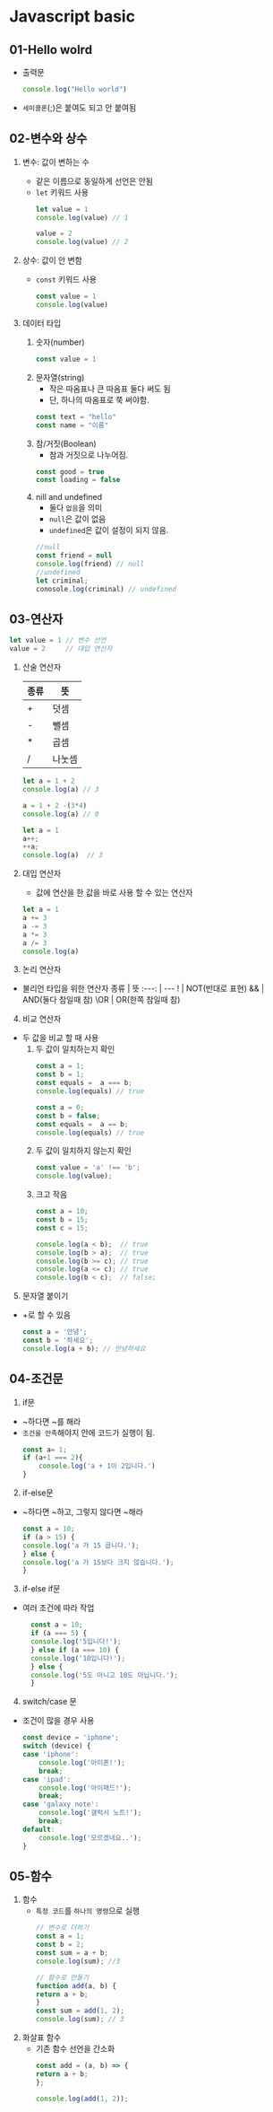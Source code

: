# Javascript basic

## 01-Hello wolrd
- 출력문
    ```javascript
    console.log("Hello world")
    ```
- `세미콜론`(;)은 붙여도 되고 안 붙여됨

## 02-변수와 상수
1. 변수: 값이 변하는 수 
   - 같은 이름으로 동일하게 선언은 안됨
   - `let` 키워드 사용 
       ```javascript
       let value = 1
       console.log(value) // 1
       
       value = 2 
       console.log(value) // 2
       ```

2. 상수: 값이 안 변함
   - `const` 키워드 사용 
       ```javascript
       const value = 1
       console.log(value)
       ```
3. 데이터 타입
    1. 숫자(number)
        ```javascript
        const value = 1
        ``` 
    2. 문자열(string)
        - 작은 따옴표나 큰 따옴표 둘다 써도 됨
        - 단, 하나의 따옴표로 쭉 써야함.
        ```javascript
        const text = "hello"
        const name = "이름"
        ```
    3. 참/거짓(Boolean)
        - 참과 거짓으로 나누어짐.
        ```javascript
        const good = true
        const loading = false
        ```
    4. nill and undefined
        - 둘다 `없음`을 의미
        - `null`은 값이 없음
        - `undefined`은 값이 설정이 되지 않음.
        ```javascript
        //null 
        const friend = null 
        console.log(friend) // null
        //undefined
        let criminal; 
        conosole.log(criminal) // undefined
        ```

## 03-연산자
```javascript
let value = 1 // 변수 선언
value = 2     // 대입 연산자
```

1. 산술 연산자 

    종류 | 뜻 
    --- | ---
    \+ | 덧셈
    \- | 뺄셈
    \* | 곱셈
    \/ | 나눗셈

    ```javascript
    let a = 1 + 2  
    console.log(a) // 3

    a = 1 + 2 -(3*4) 
    console.log(a) // 0 

    let a = 1
    a++; 
    ++a;
    console.log(a)  // 3
    ```
2. 대입 연산자 
   - 값에 연산을 한 값을 바로 사용 할 수 있는 연산자 
   
    ```javascript
    let a = 1 
    a += 3
    a -= 3
    a *= 3
    a /= 3
    console.log(a)
    ```
3. 논리 연산자
- 불리언 타입을 위한 연산자
    종류 | 뜻 
    :---: | ---
    \! | NOT(반대로 표현)
    \&& | AND(둘다 참일때 참)
    \OR | OR(한쪽 참일때 참)

4. 비교 연산자
- 두 값을 비교 할 때 사용
    1. 두 값이 일치하는지 확인
        ```javascript
        const a = 1;
        const b = 1;
        const equals =  a === b;
        console.log(equals) // true

        const a = 0;
        const b = false;
        const equals =  a == b;
        console.log(equals) // true
        ```
    2. 두 값이 일치하지 않는지 확인
        ```javascript
        const value = 'a' !== 'b';
        console.log(value);
        ```
    3. 크고 작음
        ```javascript
        const a = 10;
        const b = 15;
        const c = 15;

        console.log(a < b);  // true
        console.log(b > a);  // true
        console.log(b >= c); // true
        console.log(a <= c); // true
        console.log(b < c);  // false;
        ```
5. 문자열 붙이기
- +로 할 수 있음
    ```javascript
    const a = '안녕';
    const b = '하세요';
    console.log(a + b); // 안녕하세요
    ```

## 04-조건문 
1. if문
- ~하다면 ~를 해라
- `조건을 만족`해야지 안에 코드가 실행이 됨.
    ```javascript
    const a= 1;
    if (a+1 === 2){
        console.log('a + 1이 2입니다.')
    }
    ```
2. if-else문
- ~하다면 ~하고, 그렇지 않다면 ~해라
    ```javascript
    const a = 10;
    if (a > 15) {
    console.log('a 가 15 큽니다.');
    } else {
    console.log('a 가 15보다 크지 않습니다.');
    }
    ```
3. if-else if문
- 여러 조건에 따라 작업
  ```javascript
    const a = 10;
    if (a === 5) {
    console.log('5입니다!');
    } else if (a === 10) {
    console.log('10입니다!');
    } else {
    console.log('5도 아니고 10도 아닙니다.');
    }
  ```
4. switch/case 문
- 조건이 많을 경우 사용
    ```javascript
    const device = 'iphone';
    switch (device) {
    case 'iphone':
        console.log('아이폰!');
        break;
    case 'ipad':
        console.log('아이패드!');
        break;
    case 'galaxy note':
        console.log('갤럭시 노트!');
        break;
    default:
        console.log('모르겠네요..');
    }
    ```

## 05-함수
1. 함수
   - `특정 코드`를 `하나의 명령`으로 실행
        ```javascript
        // 변수로 더하기
        const a = 1;
        const b = 2;
        const sum = a + b;
        console.log(sum); //3 

        // 함수로 만들기
        function add(a, b) {
        return a + b;
        }
        const sum = add(1, 2);
        console.log(sum); // 3 
        ```
2. 화살표 함수
    - 기존 함수 선언을 간소화
        ```javascript
        const add = (a, b) => {
        return a + b;
        };

        console.log(add(1, 2));
        ```
